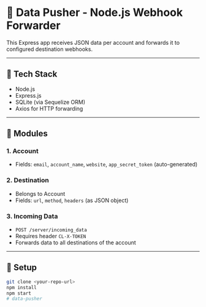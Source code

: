 # 📡 Data Pusher - Node.js Webhook Forwarder

This Express app receives JSON data per account and forwards it to configured destination webhooks.

---

## 🔧 Tech Stack

- Node.js
- Express.js
- SQLite (via Sequelize ORM)
- Axios for HTTP forwarding

---

## 🧩 Modules

### 1. Account
- Fields: `email`, `account_name`, `website`, `app_secret_token` (auto-generated)

### 2. Destination
- Belongs to Account
- Fields: `url`, `method`, `headers` (as JSON object)

### 3. Incoming Data
- `POST /server/incoming_data`
- Requires header `CL-X-TOKEN`
- Forwards data to all destinations of the account

---

## 🔄 Setup

```bash
git clone <your-repo-url>
npm install
npm start
#   d a t a - p u s h e r  
 